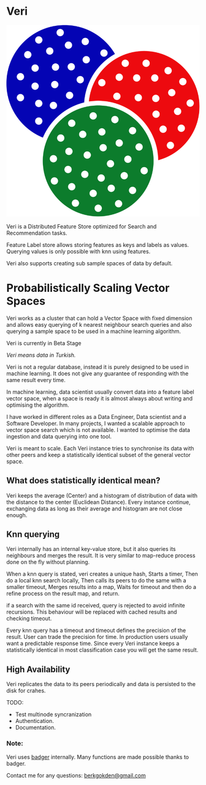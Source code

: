 # Veri


![](./resources/verilogo.svg)

Veri is a Distributed Feature Store optimized for Search and Recommendation tasks.

Feature Label store allows storing features as keys and labels as values.
Querying values is only possible with knn using features.

Veri also supports creating sub sample spaces of data by default.


# Probabilistically Scaling Vector Spaces

Veri works as a cluster that can hold a Vector Space with fixed dimension and allows easy querying of k nearest neighbour search queries and also querying a sample space to be used in a machine learning algorithm.

Veri is currently in Beta Stage

*Veri means data in Turkish.*

Veri is not a regular database, instead it is purely designed to be used in machine learning. It does not give any guarantee of responding with the same result every time.

In machine learning, data scientist usually convert data into a feature label vector space, when a space is ready it is almost always about writing and optimising the algorithm.

I have worked in different roles as a Data Engineer, Data scientist and a Software Developer. In many projects, I wanted a scalable approach to vector space search which is not available. I wanted to optimise the data ingestion and data querying into one tool.

Veri is meant to scale. Each Veri instance tries to synchronise its data with other peers and keep a statistically identical subset of the general vector space.

## What does statistically identical mean?

Veri keeps the average (Center) and a histogram of distribution of data with the distance to the center (Euclidean Distance).
Every instance continue, exchanging data as long as their average and histogram are not close enough.

## Knn querying

Veri internally has an internal key-value store, but it also queries its neighbours and merges the result. 
It is very similar to map-reduce process done on the fly without planning.

When a knn query is stated, veri creates a unique hash,
Starts a timer,
Then do a local knn search locally,
Then calls its peers to do the same with a smaller timeout,
Merges results into a map,
Waits for timeout and then do a refine process on the result map,
and return.

if a search with the same id received, query is rejected to avoid infinite recursions. This behaviour will be replaced with cached results and checking timeout.

Every knn query has a timeout and timeout defines the precision of the result. User can trade the precision for time. In production users usually want a predictable response time. Since every Veri instance keeps a statistically identical in most classification case you will get the same result.

## High Availability

Veri replicates the data to its peers periodically and data is persisted to the disk for crahes.

TODO:
- Test multinode syncranization
- Authentication.
- Documentation.

### Note:
Veri uses [badger](https://github.com/dgraph-io/badger) internally. Many functions are made possible thanks to badger.

Contact me for any questions: berkgokden@gmail.com

